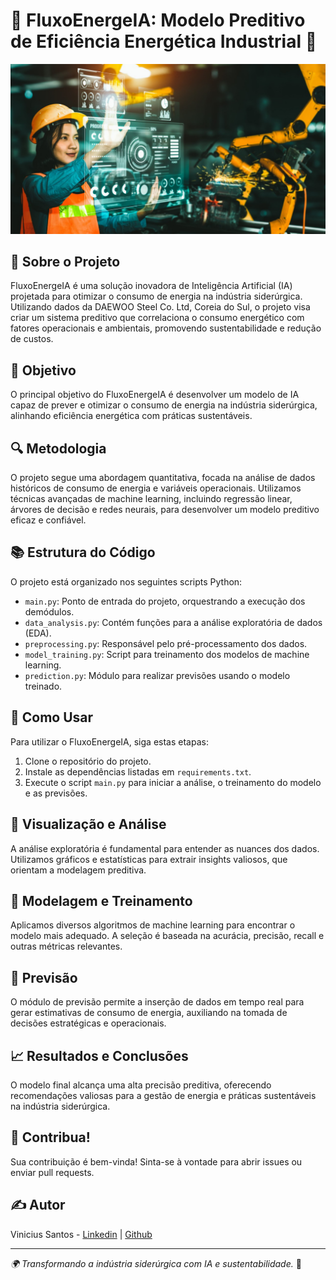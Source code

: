 
# 🌟 FluxoEnergeIA: Modelo Preditivo de Eficiência Energética Industrial 🌟

![Capa](https://github.com/ViniciusKanh/FluxoEnergeIA/blob/main/assets/1646345361266.jpeg)

## 📖 Sobre o Projeto
FluxoEnergeIA é uma solução inovadora de Inteligência Artificial (IA) projetada para otimizar o consumo de energia na indústria siderúrgica. Utilizando dados da DAEWOO Steel Co. Ltd, Coreia do Sul, o projeto visa criar um sistema preditivo que correlaciona o consumo energético com fatores operacionais e ambientais, promovendo sustentabilidade e redução de custos.

## 🎯 Objetivo
O principal objetivo do FluxoEnergeIA é desenvolver um modelo de IA capaz de prever e otimizar o consumo de energia na indústria siderúrgica, alinhando eficiência energética com práticas sustentáveis.

## 🔍 Metodologia
O projeto segue uma abordagem quantitativa, focada na análise de dados históricos de consumo de energia e variáveis operacionais. Utilizamos técnicas avançadas de machine learning, incluindo regressão linear, árvores de decisão e redes neurais, para desenvolver um modelo preditivo eficaz e confiável.

## 📚 Estrutura do Código
O projeto está organizado nos seguintes scripts Python:
- `main.py`: Ponto de entrada do projeto, orquestrando a execução dos demódulos.
- `data_analysis.py`: Contém funções para a análise exploratória de dados (EDA).
- `preprocessing.py`: Responsável pelo pré-processamento dos dados.
- `model_training.py`: Script para treinamento dos modelos de machine learning.
- `prediction.py`: Módulo para realizar previsões usando o modelo treinado.

## 🚀 Como Usar
Para utilizar o FluxoEnergeIA, siga estas etapas:
1. Clone o repositório do projeto.
2. Instale as dependências listadas em `requirements.txt`.
3. Execute o script `main.py` para iniciar a análise, o treinamento do modelo e as previsões.

## 👀 Visualização e Análise
A análise exploratória é fundamental para entender as nuances dos dados. Utilizamos gráficos e estatísticas para extrair insights valiosos, que orientam a modelagem preditiva.

## 🧠 Modelagem e Treinamento
Aplicamos diversos algoritmos de machine learning para encontrar o modelo mais adequado. A seleção é baseada na acurácia, precisão, recall e outras métricas relevantes.

## 🔮 Previsão
O módulo de previsão permite a inserção de dados em tempo real para gerar estimativas de consumo de energia, auxiliando na tomada de decisões estratégicas e operacionais.

## 📈 Resultados e Conclusões
O modelo final alcança uma alta precisão preditiva, oferecendo recomendações valiosas para a gestão de energia e práticas sustentáveis na indústria siderúrgica.

## 🤝 Contribua!
Sua contribuição é bem-vinda! Sinta-se à vontade para abrir issues ou enviar pull requests.

## ✍️ Autor
Vinicius Santos - [Linkedin](https://www.linkedin.com/in/vinicius-souza-santoss/) | [Github](https://github.com/ViniciusKanh)

---

_🌍 Transformando a indústria siderúrgica com IA e sustentabilidade._ 🌿
